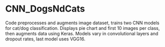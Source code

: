 # CNN_DogsNdCats
Code preprocesses and augments image dataset, trains two CNN models for cat/dog classification. Displays pie chart and first 10 images per class, then augments data using Keras. Models vary in convolutional layers and dropout rates, last model uses VGG16.
